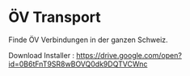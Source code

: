 # ÖV Transport 


Finde ÖV Verbindungen in der ganzen Schweiz.

Download Installer : https://drive.google.com/open?id=0B6tFnT9SR8wBOVQ0dk9DQTVCWnc
